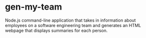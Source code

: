 # gen-my-team
Node.js command-line application that takes in information about employees on a software engineering team and generates an HTML webpage that displays summaries for each person. 
